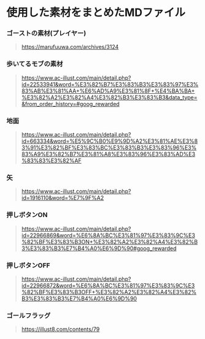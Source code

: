 # 使用した素材をまとめたMDファイル

### ゴーストの素材(プレイヤー)
> https://marufuuwa.com/archives/3124

### 歩いてるモブの素材
> https://www.ac-illust.com/main/detail.php?id=22533941&word=%E3%82%B7%E3%83%B3%E3%83%97%E3%83%AB%E3%81%AA+%E6%AD%A9%E3%81%8F+%E4%BA%BA+%E3%82%A2%E3%82%A4%E3%82%B3%E3%83%B3&data_type=&from_order_history=#goog_rewarded

### 地面
> https://www.ac-illust.com/main/detail.php?id=663334&word=%E5%9C%B0%E9%9D%A2%E3%81%AE%E3%83%91%E3%82%BF%E3%83%BC%E3%83%B3%E3%83%96%E3%83%A9%E3%82%B7%E3%81%A8%E3%83%96%E3%83%AD%E3%83%83%E3%82%AF

### 矢
> https://www.ac-illust.com/main/detail.php?id=1916110&word=%E7%9F%A2

### 押しボタンON
> https://www.ac-illust.com/main/detail.php?id=22966869&word=%E6%8A%BC%E3%81%97%E3%83%9C%E3%82%BF%E3%83%B3ON+%E3%82%A2%E3%82%A4%E3%82%B3%E3%83%B3%E7%B4%A0%E6%9D%90#goog_rewarded

### 押しボタンOFF
> https://www.ac-illust.com/main/detail.php?id=22966872&word=%E6%8A%BC%E3%81%97%E3%83%9C%E3%82%BF%E3%83%B3OFF+%E3%82%A2%E3%82%A4%E3%82%B3%E3%83%B3%E7%B4%A0%E6%9D%90

### ゴールフラッグ
> https://illust8.com/contents/79
